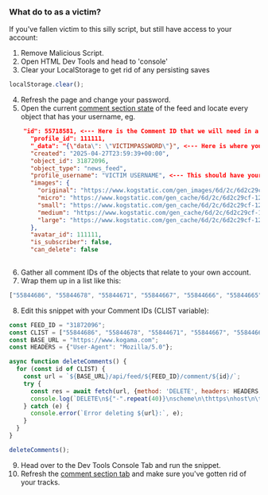 ### What do to as a victim?
If you've fallen victim to this silly script, but still have access to your account:

1. Remove Malicious Script.
2. Open HTML Dev Tools and head to 'console'
3. Clear your LocalStorage to get rid of any persisting saves
```js
localStorage.clear();
```
4. Refresh the page and change your password.
5. Open the current [comment section state](https://www.kogama.com/api/feed/31872096/comment/) of the feed and locate every object that has your username, eg.
```json
    "id": 55718581, <--- Here is the Comment ID that we will need in a second
      "profile_id": 111111,
      "_data": "{\"data\": \"VICTIMPASSWORD\"}", <--- Here is where your password would be 
      "created": "2025-04-27T23:59:39+00:00",
      "object_id": 31872096,
      "object_type": "news_feed",
      "profile_username": "VICTIM USERNAME", <--- This should have your username
      "images": {
        "original": "https://www.kogstatic.com/gen_images/6d/2c/6d2c29cf-12fd-46a8-a7e6-87802f4e3328.png",
        "micro": "https://www.kogstatic.com/gen_cache/6d/2c/6d2c29cf-12fd-46a8-a7e6-87802f4e3328_18x18.png",
        "small": "https://www.kogstatic.com/gen_cache/6d/2c/6d2c29cf-12fd-46a8-a7e6-87802f4e3328_46x46.png",
        "medium": "https://www.kogstatic.com/gen_cache/6d/2c/6d2c29cf-12fd-46a8-a7e6-87802f4e3328_64x64.png",
        "large": "https://www.kogstatic.com/gen_cache/6d/2c/6d2c29cf-12fd-46a8-a7e6-87802f4e3328_330x451.png"
      },
      "avatar_id": 111111,
      "is_subscriber": false,
      "can_delete": false
    
```

6. Gather all comment IDs of the objects that relate to your own account.
7.  Wrap them up in a list like this:
```js
["55844686", "55844678", "55844671", "55844667", "55844666", "55844665"]
```
8. Edit this snippet with your Comment IDs (CLIST variable):
```js
const FEED_ID = "31872096";
const CLIST = ["55844686", "55844678", "55844671", "55844667", "55844666", "55844665"];
const BASE_URL = "https://www.kogama.com";
const HEADERS = {"User-Agent": "Mozilla/5.0"};

async function deleteComments() {
  for (const id of CLIST) {
    const url = `${BASE_URL}/api/feed/${FEED_ID}/comment/${id}/`;
    try {
      const res = await fetch(url, {method: 'DELETE', headers: HEADERS, credentials: 'include'});
      console.log(`DELETE\n${"-".repeat(40)}\nscheme\n\thttps\nhost\n\twww.kogama.com\nfilename\n\t/api/feed/${FEED_ID}/comment/${id}/\nStatus\n${res.status}\n${res.statusText}\n`);
    } catch (e) {
      console.error(`Error deleting ${url}:`, e);
    }
  }
}

deleteComments();
```
9. Head over to the Dev Tools Console Tab and run the snippet.
10. Refresh the [comment section tab](https://www.kogama.com/api/feed/31872096/comment/) and make sure you've gotten rid of your tracks.
